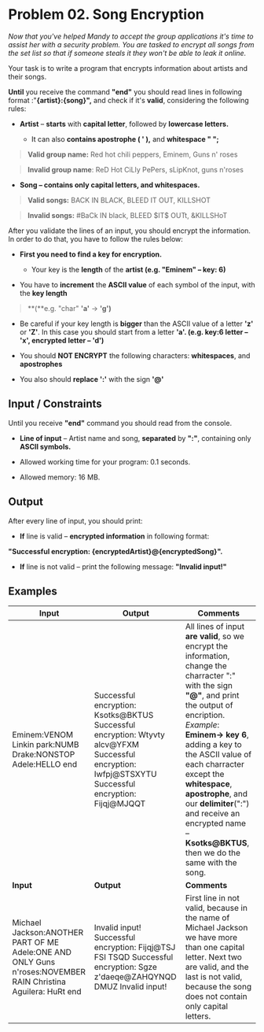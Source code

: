 Problem 02. Song Encryption
===========================

*Now that you've helped Mandy to accept the group applications it's time to
assist her with a security problem. You are tasked to encrypt all songs from the
set list so that if someone steals it they won't be able to leak it online.*

Your task is to write a program that encrypts information about artists and
their songs.

**Until** you receive the command **"end"** you should read lines in following
format :"**{artist}:{song}",** and check if it's **valid**, considering the
following rules:

-   **Artist** – **starts** with **capital letter**, followed by **lowercase
    letters.**

    -   It can also **contains apostrophe ( ' ),** and **whitespace " ";**

>   **Valid group name:** Red hot chili peppers, Eminem, Guns n' roses

>   **Invalid group name**: ReD Hot CiLly PePers, sLipKnot, guns n'roses

-   **Song – contains only capital letters, and whitespaces.**

>   **Valid songs:** BACK IN BLACK, BLEED IT OUT, KILLSHOT

>   **Invalid songs:** \#BaCk IN black, BLEED \$IT\$ OUTt, &KILLSHoT

After you validate the lines of an input, you should encrypt the information. In
order to do that, you have to follow the rules below:

-   **First you need to find a key for encryption.**

    -   Your key is the **length** of the **artist (e.g. "Eminem" – key: 6)**

-   You have to **increment** the **ASCII value** of each symbol of the input,
    with the **key length**

>   **(**e.g. "char" **'a'** -\> **'g')**

-   Be careful if your key length is **bigger** than the ASCII value of a letter
    **'z'** or **'Z'**. In this case you should start from a letter **'a'.
    (**e.g. key:6 letter – '**x**', encrypted letter – '**d**'**)**

-   You should **NOT ENCRYPT** the following characters: **whitespaces**, and
    **apostrophes**

-   You also should **replace ':'** with the sign **'\@'**

Input / Constraints
-------------------

Until you receive **"end"** command you should read from the console.

-   **Line of input** – Artist name and song, **separated** by **":"**,
    containing only **ASCII symbols.**

-   Allowed working time for your program: 0.1 seconds.

-   Allowed memory: 16 MB.

Output
------

After every line of input, you should print:

-   **If** line is valid – **encrypted information** in following format:

**"Successful encryption: {encryptedArtist}\@{encryptedSong}".**

-   **If** line is not valid – print the following message: **"Invalid input!"**

Examples
--------

| **Input**                                                                                                     | **Output**                                                                                                                                              | **Comments**                                                                                                                                                                                                                                                                                                                                                                                          |
|---------------------------------------------------------------------------------------------------------------|---------------------------------------------------------------------------------------------------------------------------------------------------------|-------------------------------------------------------------------------------------------------------------------------------------------------------------------------------------------------------------------------------------------------------------------------------------------------------------------------------------------------------------------------------------------------------|
| Eminem:VENOM Linkin park:NUMB Drake:NONSTOP Adele:HELLO end                                                   | Successful encryption: Ksotks\@BKTUS Successful encryption: Wtyvty alcv\@YFXM Successful encryption: Iwfpj\@STSXYTU Successful encryption: Fijqj\@MJQQT | All lines of input **are valid**, so we encrypt the information, change the charracter ":" with the sign **"\@"**, and print the output of encription. *Example*: **Eminem-\> key 6**, adding a key to the ASCII value of each charracter except the **whitespace**, **apostrophe**, and our **delimiter**(":") and receive an encrypted name – **Ksotks\@BKTUS**, then we do the same with the song. |
| **Input**                                                                                                     | **Output**                                                                                                                                              | **Comments**                                                                                                                                                                                                                                                                                                                                                                                          |
| Michael Jackson:ANOTHER PART OF ME Adele:ONE AND ONLY Guns n'roses:NOVEMBER RAIN Christina Aguilera: HuRt end | Invalid input! Successful encryption: Fijqj\@TSJ FSI TSQD Successful encryption: Sgze z'daeqe\@ZAHQYNQD DMUZ Invalid input!                             | First line in not valid, because in the name of Michael Jackson we have more than one capital letter. Next two are valid, and the last is not valid, because the song does not contain only capital letters.                                                                                                                                                                                          |
